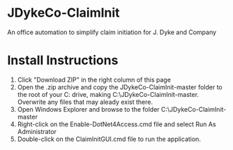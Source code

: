 # JDykeCo-ClaimInit
An office automation to simplify claim initiation for J. Dyke and Company

# Install Instructions
1. Click "Download ZIP" in the right column of this page
2. Open the .zip archive and copy the JDykeCo-ClaimInit-master folder to the root of your C: drive, making C:\JDykeCo-ClaimInit-master.  Overwrite any files that may aleady exist there.
3. Open Windows Explorer and browse to the folder C:\JDykeCo-ClaimInit-master
4. Right-click on the Enable-DotNet4Access.cmd file and select Run As Administrator
5. Double-click on the ClaimInitGUI.cmd file to run the application.
